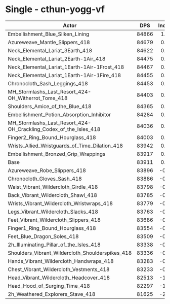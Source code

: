 # Single - cthun-yogg-vf
| Actor | DPS | Increase |
|---|:---:|:---:|
|Embellishment_Blue_Silken_Lining|84866|1.14%|
|Azureweave_Mantle_Slippers_418|84679|0.92%|
|Neck_Elemental_Lariat_3Earth_418|84622|0.85%|
|Neck_Elemental_Lariat_2Earth-1Air_418|84475|0.67%|
|Neck_Elemental_Lariat_1Earth-1Air-1Frost_418|84467|0.66%|
|Neck_Elemental_Lariat_1Earth-1Air-1Fire_418|84455|0.65%|
|Chronocloth_Sash_Leggings_418|84453|0.65%|
|MH_Stormlashs_Last_Resort_424-OH_Witherrot_Tome_418|84403|0.59%|
|Shoulders_Amice_of_the_Blue_418|84365|0.54%|
|Embellishment_Potion_Absorption_Inhibitor|84284|0.45%|
|MH_Stormlashs_Last_Resort_424-OH_Crackling_Codex_of_the_Isles_418|84036|0.15%|
|Finger2_Ring_Bound_Hourglass_418|84003|0.11%|
|Wrists_Allied_Wristguards_of_Time_Dilation_418|83942|0.04%|
|Embellishment_Bronzed_Grip_Wrappings|83917|0.01%|
|Base|83911|0.00%|
|Azureweave_Robe_Slippers_418|83896|-0.02%|
|Chronocloth_Gloves_Sash_418|83886|-0.03%|
|Waist_Vibrant_Wildercloth_Girdle_418|83798|-0.13%|
|Back_Vibrant_Wildercloth_Shawl_418|83785|-0.15%|
|Wrists_Vibrant_Wildercloth_Wristwraps_418|83779|-0.16%|
|Legs_Vibrant_Wildercloth_Slacks_418|83763|-0.18%|
|Feet_Vibrant_Wildercloth_Slippers_418|83686|-0.27%|
|Finger1_Ring_Bound_Hourglass_418|83554|-0.43%|
|Feet_Blue_Dragon_Soles_418|83509|-0.48%|
|2h_Illuminating_Pillar_of_the_Isles_418|83338|-0.68%|
|Shoulders_Vibrant_Wildercloth_Shoulderspikes_418|83336|-0.68%|
|Hands_Vibrant_Wildercloth_Handwraps_418|83283|-0.75%|
|Chest_Vibrant_Wildercloth_Vestments_418|83233|-0.81%|
|Head_Vibrant_Wildercloth_Headcover_418|82513|-1.67%|
|Head_Hood_of_Surging_Time_418|82297|-1.92%|
|2h_Weathered_Explorers_Stave_418|81625|-2.72%|
